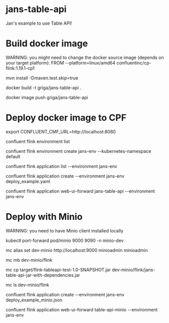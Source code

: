 # jans-table-api
Jan's example to use Table API!

Build docker image 
==================
WARNING: you might need to change the docker source image (depends on your target platform): FROM --platform=linux/amd64 confluentinc/cp-flink:1.19.1-cp1

mvn install -Dmaven.test.skip=true

docker build -t griga/jans-table-api .

docker image push griga/jans-table-api 


Deploy docker image to CPF 
==========================
export CONFLUENT_CMF_URL=http://localhost:8080

confluent flink environment list

confluent flink environment create jans-env --kubernetes-namespace default

confluent flink application list --environment jans-env

confluent flink application create --environment jans-env deploy_example.yaml

confluent flink application web-ui-forward jans-table-api --environment jans-env


Deploy with Minio
=================
WARNING: you need to have Minio client installed locally 

kubectl port-forward pod/minio 9000 9090 -n minio-dev

mc alias set dev-minio http://localhost:9000 minioadmin minioadmin

mc mb dev-minio/flink

mc cp target/flink-tableapi-test-1.0-SNAPSHOT.jar dev-minio/flink/jans-table-api-jar-with-dependencies.jar

mc ls dev-minio/flink

confluent flink application create --environment jans-env deploy_example_minio.json

confluent flink application web-ui-forward table-api-minio --environment jans-env

